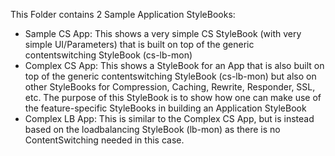 This Folder contains 2 Sample Application StyleBooks:
  * Sample CS App: This shows a very simple CS StyleBook (with very simple UI/Parameters) that is built on top of the generic contentswitching StyleBook (cs-lb-mon)
  * Complex CS App: This shows a StyleBook for an App that is also built on top of the generic contentswitching StyleBook (cs-lb-mon) but also on other StyleBooks for Compression, Caching, Rewrite, Responder, SSL, etc. The purpose of this StyleBook is to show how one can make use of the feature-specific StyleBooks in building an Application StyleBook
  * Complex LB App: This is similar to the Complex CS App, but is instead based on the loadbalancing StyleBook (lb-mon) as there is no ContentSwitching needed in this case.
